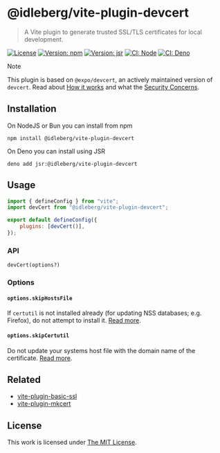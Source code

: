 # @idleberg/vite-plugin-devcert

> A Vite plugin to generate trusted SSL/TLS certificates for local development.

[![License](https://img.shields.io/github/license/idleberg/vite-plugin-devcert?color=blue&style=for-the-badge)](https://github.com/idleberg/vite-plugin-devcert/blob/main/LICENSE)
[![Version: npm](https://img.shields.io/npm/v/@idleberg/vite-plugin-devcert?style=for-the-badge)](https://www.npmjs.org/package/@idleberg/vite-plugin-devcert)
[![Version: jsr](https://img.shields.io/jsr/v/@idleberg/vite-plugin-devcert?style=for-the-badge)](https://jsr.io/@idleberg/vite-plugin-devcert)
[![CI: Node](https://img.shields.io/github/actions/workflow/status/idleberg/vite-plugin-devcert/node.yml?logo=nodedotjs&logoColor=white&style=for-the-badge)](https://github.com/idleberg/vite-plugin-devcert/actions/workflows/node.yml)
[![CI: Deno](https://img.shields.io/github/actions/workflow/status/idleberg/vite-plugin-devcert/deno.yml?logo=deno&logoColor=white&style=for-the-badge)](https://github.com/idleberg/vite-plugin-devcert/actions/workflows/deno.yml)

> [!NOTE]
> This plugin is based on `@expo/devcert`, an actively maintained version of `devcert`. Read about [How it works](https://github.com/expo/devcert/tree/master?tab=readme-ov-file#how-it-works) and what the [Security Concerns](https://github.com/expo/devcert/tree/master?tab=readme-ov-file#security-concerns).

## Installation

On NodeJS or Bun you can install from npm

```shell
npm install @idleberg/vite-plugin-devcert
```

On Deno you can install using JSR

```shell
deno add jsr:@idleberg/vite-plugin-devcert
```

## Usage

```javascript
import { defineConfig } from "vite";
import devCert from "@idleberg/vite-plugin-devcert";

export default defineConfig({
	plugins: [devCert()],
});
```

### API

`devCert(options?)`

### Options

#### `options.skipHostsFile`

If `certutil` is not installed already (for updating NSS databases; e.g. Firefox), do not attempt to install it. [Read more](https://github.com/expo/devcert#skiphostsfile).

#### `options.skipCertutil`

Do not update your systems host file with the domain name of the certificate. [Read more](https://github.com/expo/devcert#skipcertutil).

## Related

- [vite-plugin-basic-ssl](https://github.com/vitejs/vite-plugin-basic-ssl)
- [vite-plugin-mkcert](https://github.com/vite-plugin/vite-plugin-mkcert)

## License

This work is licensed under [The MIT License](LICENSE).
